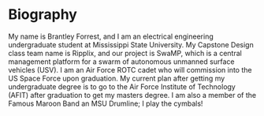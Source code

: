 # Biography

My name is Brantley Forrest, and I am an electrical engineering undergraduate student at Mississippi State University. My Capstone Design class team name is Ripplix, and our project is SwaMP, which is a central management platform for a swarm of autonomous unmanned surface vehicles (USV). I am an Air Force ROTC cadet who will commission into the US Space Force upon graduation. My current plan after getting my undergraduate degree is to go to the Air Force Institute of Technology (AFIT) after graduation to get my masters degree. I am also a member of the Famous Maroon Band an MSU Drumline; I play the cymbals!
